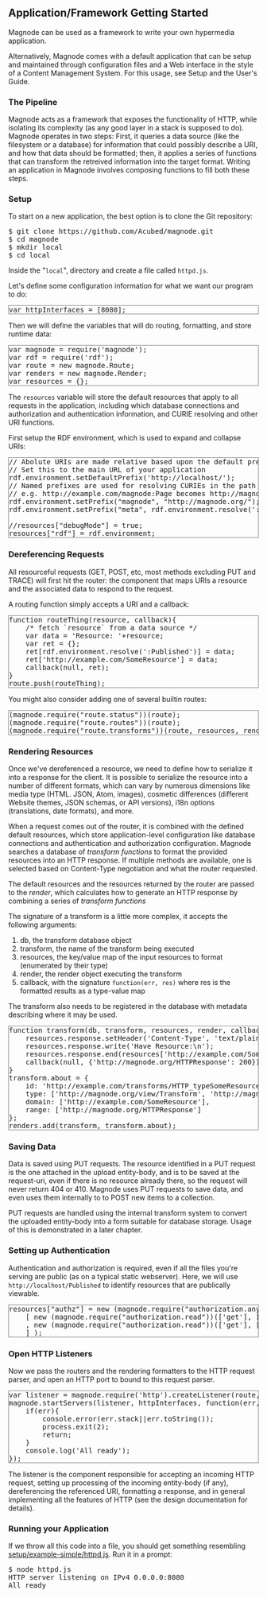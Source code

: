## Application/Framework Getting Started

Magnode can be used as a framework to write your own hypermedia application.

Alternatively, Magnode comes with a default application that can be setup and maintained through configuration files and a Web interface in the style of a Content Management System. For this usage, see Setup and the User's Guide.

<style type="text/css">
.lang-application-ecmascript {
	border: solid 1px grey;
}
</style>

### The Pipeline

Magnode acts as a framework that exposes the functionality of HTTP, while isolating its complexity (as any good layer in a stack is supposed to do). Magnode operates in two steps: First, it queries a data source (like the filesystem or a database) for information that could possibly describe a URI, and how that data should be formatted; then, it applies a series of functions that can transform the retreived information into the target format. Writing an application in Magnode involves composing functions to fill both these steps.

### Setup

To start on a new application, the best option is to clone the Git repository:

<pre>
$ git clone https://github.com/Acubed/magnode.git
$ cd magnode
$ mkdir local
$ cd local
</pre>

Inside the "<code>local</code>", directory and create a file called <code>httpd.js</code>.

Let's define some configuration information for what we want our program to do:

<pre class="lang-application-ecmascript httpd">
var httpInterfaces = [8080];
</pre>

Then we will define the variables that will do routing, formatting, and store runtime data:

<pre class="lang-application-ecmascript httpd">
var magnode = require('magnode');
var rdf = require('rdf');
var route = new magnode.Route;
var renders = new magnode.Render;
var resources = {};
</pre>

The `resources` variable will store the default resources that apply to all requests in the application, including which database connections and authorization and authentication information, and CURIE resolving and other URI functions.

First setup the RDF environment, which is used to expand and collapse URIs:

<pre class="lang-application-ecmascript httpd">
// Abolute URIs are made relative based upon the default prefix
// Set this to the main URL of your application
rdf.environment.setDefaultPrefix('http://localhost/');
// Named prefixes are used for resolving CURIEs in the path component of URLs
// e.g. http://example.com/magnode:Page becomes http://magnode.org/Page
rdf.environment.setPrefix("magnode", "http://magnode.org/");
rdf.environment.setPrefix("meta", rdf.environment.resolve(':about#'));

//resources["debugMode"] = true;
resources["rdf"] = rdf.environment;
</pre>

### Dereferencing Requests

All resourceful requests (GET, POST, etc, most methods excluding PUT and TRACE) will first hit the router: the component that maps URIs a resource and the associated data to respond to the request.

A routing function simply accepts a URI and a callback:

<pre class="lang-application-ecmascript httpd">
function routeThing(resource, callback){
	/* fetch `resource` from a data source */
	var data = 'Resource: '+resource;
	var ret = {};
	ret[rdf.environment.resolve(':Published')] = data;
	ret['http://example.com/SomeResource'] = data;
	callback(null, ret);
}
route.push(routeThing);
</pre>

You might also consider adding one of several builtin routes:

<pre class="lang-application-ecmascript httpd">
(magnode.require("route.status"))(route);
(magnode.require("route.routes"))(route);
(magnode.require("route.transforms"))(route, resources, renders);
</pre>

### Rendering Resources

Once we've dereferenced a resource, we need to define how to serialize it into a response for the client. It is possible to serialize the resource into a number of different formats, which can vary by numerous dimensions like media type (HTML. JSON, Atom, images), cosmetic differences (different Website themes, JSON schemas, or API versions), i18n options (translations, date formats), and more.

When a request comes out of the router, it is combined with the defined default resources, which store application-level configuration like database connections and authentication and authorization configuration. Magnode searches a database of _transform functions_ to format the provided resources into an HTTP response. If multiple methods are available, one is selected based on Content-Type negotiation and what the router requested.

The default resources and the resources returned by the router are passed to the _render_, which calculates how to generate an HTTP response by combining a series of _transform functions_

The signature of a transform is a little more complex, it accepts the following arguments:

<ol>
<li>db, the transform database object</li>
<li>transform, the name of the transform being executed</li>
<li>resources, the key/value map of the input resources to format (enumerated by their type)</li>
<li>render, the render object executing the transform</li>
<li>callback, with the signature <code>function(err, res)</code> where res is the formatted results as a type-value map</li>
</ol>

The transform also needs to be registered in the database with metadata describing where it may be used.

<pre class="lang-application-ecmascript httpd">
function transform(db, transform, resources, render, callback){
	resources.response.setHeader('Content-Type', 'text/plain');
	resources.response.write('Have Resource:\n');
	resources.response.end(resources['http://example.com/SomeResource']);
	callback(null, {'http://magnode.org/HTTPResponse': 200});
}
transform.about = {
	id: 'http://example.com/transforms/HTTP_typeSomeResource',
	type: ['http://magnode.org/view/Transform', 'http://magnode.org/view/GetTransform'],
	domain: ['http://example.com/SomeResource'],
	range: ['http://magnode.org/HTTPResponse']
};
renders.add(transform, transform.about);
</pre>


### Saving Data

Data is saved using PUT requests. The resource identified in a PUT request is the one attached in the upload entity-body, and is to be saved at the request-uri, even if there is no resource already there, so the request will never return 404 or 410. Magnode uses PUT requests to save data, and even uses them internally to to POST new items to a collection.

PUT requests are handled using the internal transform system to convert the uploaded entity-body into a form suitable for database storage. Usage of this is demonstrated in a later chapter.


### Setting up Authentication

Authentication and authorization is required, even if all the files you're serving are public (as on a typical static webserver).
Here, we will use <code>http://localhost/Published</code> to identify resources that are publically viewable.

<pre class="lang-application-ecmascript httpd">
resources["authz"] = new (magnode.require("authorization.any"))(
	[ new (magnode.require("authorization.read"))(['get'], [rdf.environment.resolve(':Published')])
	, new (magnode.require("authorization.read"))(['get'], ['http://magnode.org/NotFound'])
	] );
</pre>


### Open HTTP Listeners

Now we pass the routers and the rendering formatters to the HTTP request parser, and open an HTTP port to bound to this request parser.

<pre class="lang-application-ecmascript httpd">
var listener = magnode.require('http').createListener(route, resources, renders);
magnode.startServers(listener, httpInterfaces, function(err, interfaces){
	if(err){
		console.error(err.stack||err.toString());
		process.exit(2);
		return;
	}
	console.log('All ready');
});
</pre>

The listener is the component responsible for accepting an incoming HTTP request, setting up processing of the incoming entity-body (if any), dereferencing the referenced URI, formatting a response, and in general implementing all the features of HTTP (see the design documentation for details).

### Running your Application

If we throw all this code into a file, you should get something resembling <a href="../../../setup/example-simple/httpd.js">setup/example-simple/httpd.js</a>. Run it in a prompt:

<pre>
$ node httpd.js
HTTP server listening on IPv4 0.0.0.0:8080
All ready
</pre>

<!--
<h2>httpd.js</h2>
<pre id="httpdsrc" class="lang-application-ecmascript"></pre>
<button id="httpdgen">Generate</button>
<script type="application/ecmascript">
function httpdgen(){
	var sum = '';
	var list = document.getElementsByClassName('httpd');
	Array.prototype.slice.call(list).forEach(function(v){
		sum += v.textContent+"\n";
		console.log(sum);
	});
	document.getElementById('httpdsrc').textContent = sum;
}
document.getElementById('httpdgen').onclick = httpdgen;
</script>
-->
